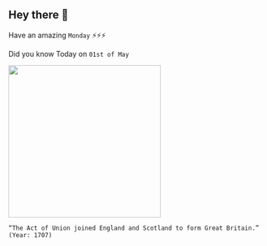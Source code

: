 ## Hey there 👋
Have an amazing `Monday` ⚡⚡⚡

Did you know Today on `01st of May`
 
 [<img src="https://upload.wikimedia.org/wikipedia/commons/thumb/7/79/Coat_of_Arms_of_Scotland_%281660-1689%29.svg/280px-Coat_of_Arms_of_Scotland_%281660-1689%29.svg.png" width="300" />](https://en.wikipedia.org/wiki/Acts_of_Union_1707#:~:text=The%20Acts%20took%20effect%20on,the%20Union%20of%20the%20Parliaments.) 
 ```
“The Act of Union joined England and Scotland to form Great Britain.” (Year: 1707)
```
